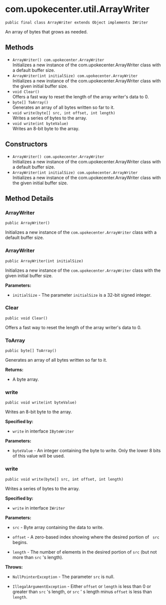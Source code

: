 # com.upokecenter.util.ArrayWriter

    public final class ArrayWriter extends Object implements IWriter

An array of bytes that grows as needed.

## Methods

* `ArrayWriter() com.upokecenter.ArrayWriter`<br>
 Initializes a new instance of the com.upokecenter.ArrayWriter class
 with a default buffer size.
* `ArrayWriter​(int initialSize) com.upokecenter.ArrayWriter`<br>
 Initializes a new instance of the com.upokecenter.ArrayWriter class
 with the given initial buffer size.
* `void Clear()`<br>
 Offers a fast way to reset the length of the array writer's data to 0.
* `byte[] ToArray()`<br>
 Generates an array of all bytes written so far to it.
* `void write​(byte[] src,
     int offset,
     int length)`<br>
 Writes a series of bytes to the array.
* `void write​(int byteValue)`<br>
 Writes an 8-bit byte to the array.

## Constructors

* `ArrayWriter() com.upokecenter.ArrayWriter`<br>
 Initializes a new instance of the com.upokecenter.ArrayWriter class
 with a default buffer size.
* `ArrayWriter​(int initialSize) com.upokecenter.ArrayWriter`<br>
 Initializes a new instance of the com.upokecenter.ArrayWriter class
 with the given initial buffer size.

## Method Details

### ArrayWriter
    public ArrayWriter()
Initializes a new instance of the <code>com.upokecenter.ArrayWriter</code> class
 with a default buffer size.
### ArrayWriter
    public ArrayWriter​(int initialSize)
Initializes a new instance of the <code>com.upokecenter.ArrayWriter</code> class
 with the given initial buffer size.

**Parameters:**

* <code>initialSize</code> - The parameter <code>initialSize</code> is a 32-bit signed
 integer.

### Clear
    public void Clear()
Offers a fast way to reset the length of the array writer's data to 0.
### ToArray
    public byte[] ToArray()
Generates an array of all bytes written so far to it.

**Returns:**

* A byte array.

### write
    public void write​(int byteValue)
Writes an 8-bit byte to the array.

**Specified by:**

* <code>write</code> in interface <code>IByteWriter</code>

**Parameters:**

* <code>byteValue</code> - An integer containing the byte to write. Only the lower 8
 bits of this value will be used.

### write
    public void write​(byte[] src, int offset, int length)
Writes a series of bytes to the array.

**Specified by:**

* <code>write</code> in interface <code>IWriter</code>

**Parameters:**

* <code>src</code> - Byte array containing the data to write.

* <code>offset</code> - A zero-based index showing where the desired portion of <code>
 src</code> begins.

* <code>length</code> - The number of elements in the desired portion of <code>src</code>
 (but not more than <code>src</code> 's length).

**Throws:**

* <code>NullPointerException</code> - The parameter <code>src</code> is null.

* <code>IllegalArgumentException</code> - Either <code>offset</code> or <code>length</code> is
 less than 0 or greater than <code>src</code> 's length, or <code>src</code> ' s
 length minus <code>offset</code> is less than <code>length</code>.
